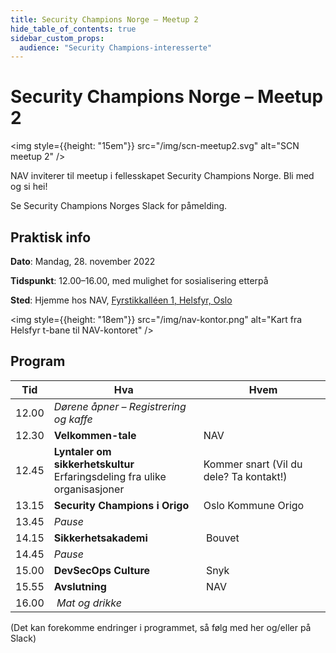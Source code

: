 ```yaml
---
title: Security Champions Norge – Meetup 2
hide_table_of_contents: true
sidebar_custom_props:
  audience: "Security Champions-interesserte"
---
```


# Security Champions Norge – Meetup 2

<img style={{height: "15em"}} src="/img/scn-meetup2.svg" alt="SCN meetup 2" />

NAV inviterer til meetup i fellesskapet Security Champions Norge. Bli med og si hei!

Se Security Champions Norges Slack for påmelding.

## Praktisk info

**Dato**: Mandag, 28. november 2022

**Tidspunkt**: 12.00–16.00, med mulighet for sosialisering etterpå

**Sted**: Hjemme hos NAV, [Fyrstikkalléen 1, Helsfyr, Oslo](https://goo.gl/maps/QbpE3fzk6DpVSBaV9)

<img style={{height: "18em"}} src="/img/nav-kontor.png" alt="Kart fra Helsfyr t-bane til NAV-kontoret" />

## Program

| Tid   | Hva                                                                            |  Hvem                                   |
| ----- | ------------------------------------------------------------------------------ | --------------------------------------- |
| 12.00 | _Dørene åpner – Registrering og kaffe_                                         |                                         |
| 12.30 | **Velkommen-tale**                                                             | NAV                                     |
| 12.45 | **Lyntaler om sikkerhetskultur**<br />Erfaringsdeling fra ulike organisasjoner | Kommer snart (Vil du dele? Ta kontakt!) |
| 13.15 | **Security Champions i Origo**                                                 | Oslo Kommune Origo                      |
| 13.45 | _Pause_                                                                        |                                         |
| 14.15 | **Sikkerhetsakademi**                                                          |  Bouvet                                 |
| 14.45 | _Pause_                                                                        |                                         |
| 15.00 | **DevSecOps Culture**                                                          |  Snyk                                   |
| 15.55 | **Avslutning**                                                                 |  NAV                                    |
| 16.00 |  *Mat og drikke*                                                               |                                         |

(Det kan forekomme endringer i programmet, så følg med her og/eller på Slack)
